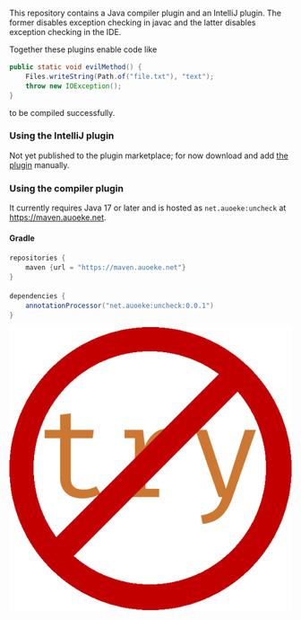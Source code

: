 This repository contains a Java compiler plugin and an IntelliJ plugin.
The former disables exception checking in javac and the latter disables exception checking in the IDE.

Together these plugins enable code like
```java
public static void evilMethod() {
    Files.writeString(Path.of("file.txt"), "text");
    throw new IOException();
}
```
to be compiled successfully.

### Using the IntelliJ plugin
Not yet published to the plugin marketplace; for now download and add [the plugin](https://github.com/auoeke/uncheck/releases/tag/0.0.1) manually.

### Using the compiler plugin
It currently requires Java 17 or later and is hosted as `net.auoeke:uncheck` at https://maven.auoeke.net.

#### Gradle
```groovy
repositories {
    maven {url = "https://maven.auoeke.net"}
}

dependencies {
    annotationProcessor("net.auoeke:uncheck:0.0.1")
}
```

![](idea/resources/icon.png)
